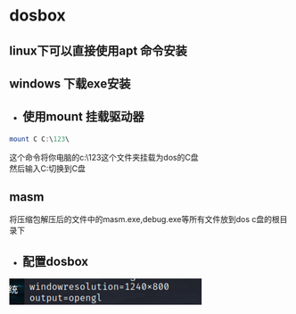 # **dosbox**
## **linux**下可以直接使用apt 命令安装 
## windows 下载exe安装
- ## **使用mount 挂载驱动器**
```powershell
mount C C:\123\
```
这个命令将你电脑的c:\123这个文件夹挂载为dos的C盘  
然后输入C:切换到C盘
## **masm**
将压缩包解压后的文件中的masm.exe,debug.exe等所有文件放到dos c盘的根目录下  
- ## **配置dosbox**
![tp](https://github.com/Gyxqq/asm/blob/master/picture/config_1.png)

